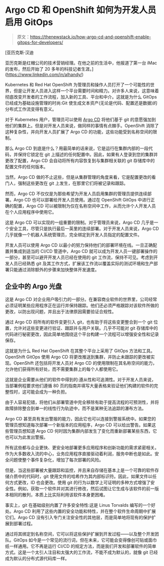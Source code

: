 # Argo CD 和 OpenShift 如何为开发人员启用 GitOps

> 原文：<https://thenewstack.io/how-argo-cd-and-openshift-enable-gitops-for-developers/>

[](https://www.linkedin.com/in/alhandy/)

 [亚历克斯·汉迪

亚历克斯是红帽公司的技术营销经理。在他之前的生活中，他报道了第一台 iMac 的发布，然后开始了 20 多年的科技记者生涯。](https://www.linkedin.com/in/alhandy/) [](https://www.linkedin.com/in/alhandy/)

Kubernetes 和 Red Hat OpenShift 为管理员和操作人员打开了一个可能性的世界，但是让开发人员进入这样一个平台需要时间和精力。对许多人来说，这意味着彻底改变开发者的工作流程，加入新的工具、平台和中介。这就是为什么 GitOps 已经成为基础设施管理的时尚:Git 使生成文本资产(无论是代码、配置还是数据)的分布式工作流变得有意义。

对于 Kubernetes 用户，管理员可以使用 [Argo CD](https://argoproj.github.io/argo-cd/) 将他们基于 git 的意愿强加到他们的集群上。但是对开发人员来说，做同样的事情有点棘手。OpenShift 消除了这种复杂性，并向开发人员扩展了 Argo CD 的功能，这些功能受到名称空间的限制。

那么 Argo CD 到底是什么？用最简单的话来说，它是运行在集群内部的一段代码，并保持它锁定在 git 上描述的任何配置中。因此，如果有人登录到您的集群并更改了配置，Argo CD 会自动将所有内容恢复到与集群相关联的 git 存储库中的配置文件的任何版本。

当然，Argo CD 做的不止这些，但是从集群管理的角度来看，它是配置更改的看门人，强制这些更改在 git 上发生，在那里它们将被记录和跟踪。

然而，Argo CD 不仅仅是为那些希望为开发人员启用集群的管理员提供连续部署。Argo CD 也可以部署给开发人员使用。通过在 OpenShift GitOps 中进行正确的配置，Argo CD 可以被限制为仅在名称空间中工作，从而允许个人开发人员在个人应用程序中使用它。

这是 Argo CD 可以实现的一组重要的限制。对于管理员来说，Argo CD 几乎是一个安全工具，尽管只是执行最后一英里的连续部署。对于开发人员来说，Argo CD 几乎就像一个机器人系统管理员，完全绑定到开发人员指定的配置文件。

开发人员可以使用 Argo CD 以最小的努力保持他们的部署环境在线。一旦正确配置并集成到适当的 CI/CD 管道中，Argo CD 就可以成为开发人员一键部署操作的一部分，甚至可以避开开发人员已经在使用的 git 工作流，保持不可见。考虑到开发人员已经熟悉 git 及其工作方式，扩展该工作流以覆盖实际的测试环境和生产部署只能通过消除额外的步骤来加快整体开发速度。

## 企业中的 Argo 光盘

这是 Argo CD 对企业用户吸引力的一部分。在兼容商业软件的世界里，公司经常必须证明某些应用程序正在运行并保持跟踪。他们还必须严格跟踪对该软件所做的更改，以防出现问题，并且出于法律原因需要验证合规性。

通过 Argo CD 将所有的软件变更引入 git，也有助于将这些变更整合到一个 git 位置，允许对这些变更进行验证、跟踪并与用户关联。几乎不可能对 git 存储库中的代码进行秘密更改，因此简单地围绕这个平台构建一个流程可以增强安全性和记录保存。

这就是为什么 Red Hat OpenShift 在其整个平台上采用了 GitOps 方法和工具。OpenShift GitOps 使用 Argo CD 将更改推送到集群，并防止未跟踪的更改被实现。OpenShift 还包括将开发人员对 Argo CD 的使用限制在其名称空间的能力，允许他们获得所有好处，而不需要集群上的每个人都使用它。

这就是企业需要从他们的软件中得到的:遵从性和可追溯性。对于开发人员来说，当部署例程要求他们遵循 80 页的指南并填写大量表格来验证他们构建的软件的完整性时，这可能会成为一种负担。

由于人容易犯错，将他们从部署管道中完全移除有助于提高流程的可预测性，并将故障排除整合到单一的线性行为轨迹中，而不是某种无法追踪的瀑布方法。

Argo CD 甚至具有发出警报的能力，因此它也可以连接到警报系统中。如果您的管理员想知道每次部署一个新版本的应用程序，Argo CD 可以给出警告。如果这些管理员想知道 Argo CD 何时因为集群内部发生了变化而重新部署某些东西，它也可以为此发出警报。

所有这些都与企业更快、更安全地部署更多应用程序和创新功能的需求紧密相关。作为大多数收入流的中心，业务应用程序直接驱动着利润，服务中断也是如此。安全问题使整个事件复杂化，增加了每次部署的风险。

但是，当这些部署被大量跟踪和监控，并且来自存储在基本上是一个可靠的软件存储介质中的代码时，git 使用文件的哈希作为其内部标识符。因此，如果文件以任何方式更改，ID 也会更改。使用 git 的行为以数学上可证明的多种方式增强了安全性。例如，获取一个软件并对其进行修改，然后试图让它生成与该软件的前一版本相同的散列，本质上比实际利用该软件本身更困难。

事实上，git 在基础级别内置了许多安全特性:这是 Linus Torvalds 编写的一个好处。Argo CD 利用了这些内置的安全功能和特性，并在整个软件生命周期中扩展它们。Argo CD 没有引入专门关注安全性的其他层，而是简单地将现有的保护扩展到部署过程。

通过将其绑定到名称空间，它可以将这些保护扩展到开发过程——以及整个开发团队。GitOps 如今是一个常见的流行词，但在未来，它可能会变得像创可贴或面巾纸一样通用。它不再是运行 CI/CD 的规定方法，而是我们开发和部署软件的简单方式。这是一个太引人注目和太强大的工作流，不能不成为默认的，就像 git 已经成为默认的分布式源代码库一样。

<svg xmlns:xlink="http://www.w3.org/1999/xlink" viewBox="0 0 68 31" version="1.1"><title>Group</title> <desc>Created with Sketch.</desc></svg>